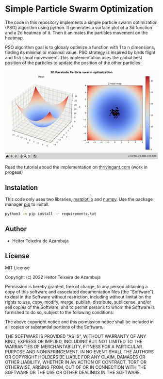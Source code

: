 # Simple Particle Swarm Optimization

The code in this repository implements a simple particle swarm optimization (PSO) algorithm using python. It generates a surface plot of a 3d function and a 2d heatmap of it. Then it animates the particles movement on the heatmap.

PSO algorithm goal is to globaly optimize a function with 1 to n dimensions, finding its minimal or maximal value.
PSO strategy is inspired by birds flight and fish shoal movevment. This implementation uses the global best position of the particles to update the position of the other particles.

![](https://github.com/heitor-azambuja/huge-gifs/blob/main/simple-pso.gif)

Read the tutorial aboud the implementation on [thrivingant.com](https://www.thrivingant.com) (work in progess)
## Instalation

This code only uses two libraries, [matplotlib](https://matplotlib.org/3.5.1/index.html) and [numpy](https://numpy.org/). Use the package manager [pip](https://pip.pypa.io/en/stable/) to install.

```bash
python3 -m pip install -r requirements.txt
```
## Author
- Heitor Teixeira de Azambuja

## License

MIT License

Copyright (c) 2022 Heitor Teixeira de Azambuja

Permission is hereby granted, free of charge, to any person obtaining a copy of this software and associated documentation files (the "Software"), to deal in the Software without restriction, including without limitation the rights to use, copy, modify, merge, publish, distribute, sublicense, and/or sell copies of the Software, and to permit persons to whom the Software is furnished to do so, subject to the following conditions:

The above copyright notice and this permission notice shall be included in all copies or substantial portions of the Software.

THE SOFTWARE IS PROVIDED "AS IS", WITHOUT WARRANTY OF ANY KIND, EXPRESS OR IMPLIED, INCLUDING BUT NOT LIMITED TO THE WARRANTIES OF MERCHANTABILITY, FITNESS FOR A PARTICULAR PURPOSE AND NONINFRINGEMENT. IN NO EVENT SHALL THE AUTHORS OR COPYRIGHT HOLDERS BE LIABLE FOR ANY CLAIM, DAMAGES OR OTHER LIABILITY, WHETHER IN AN ACTION OF CONTRACT, TORT OR OTHERWISE, ARISING FROM, OUT OF OR IN CONNECTION WITH THE SOFTWARE OR THE USE OR OTHER DEALINGS IN THE SOFTWARE.